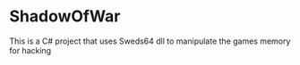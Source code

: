 # ShadowOfWar
This is a C# project that uses Sweds64 dll to manipulate the games memory for hacking
